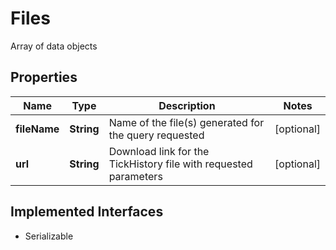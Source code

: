 

# Files

Array of data objects

## Properties

Name | Type | Description | Notes
------------ | ------------- | ------------- | -------------
**fileName** | **String** | Name of the file(s) generated for the query requested |  [optional]
**url** | **String** | Download link for the TickHistory file with requested parameters |  [optional]


## Implemented Interfaces

* Serializable


